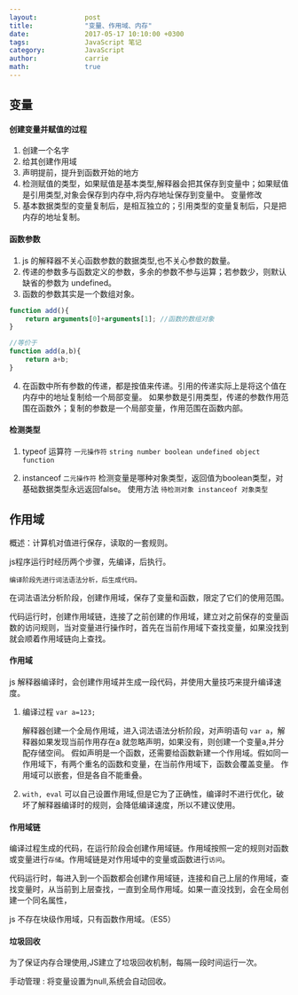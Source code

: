 ```yaml
---
layout:            post
title:             "变量、作用域、内存"
date:              2017-05-17 10:10:00 +0300
tags:              JavaScript 笔记
category:          JavaScript
author:            carrie
math:              true
---
```


## 变量
#### 创建变量并赋值的过程
1. 创建一个名字
2. 给其创建作用域
3. 声明提前，提升到函数开始的地方
4. 检测赋值的类型，如果赋值是基本类型,解释器会把其保存到变量中；如果赋值是引用类型,对象会保存到内存中,将内存地址保存到变量中。
变量修改
1. 基本数据类型的变量复制后，是相互独立的；引用类型的变量复制后，只是把内存的地址复制。


#### 函数参数
1. js 的解释器不关心函数参数的数据类型,也不关心参数的数量。
2. 传递的参数多与函数定义的参数，多余的参数不参与运算；若参数少，则默认缺省的参数为 undefined。
3. 函数的参数其实是一个数组对象。
```javascript
function add(){
    return arguments[0]+arguments[1]; //函数的数组对象
}

//等价于
function add(a,b){
    return a+b;
}
```
4. 在函数中所有参数的传递，都是按值来传递。引用的传递实际上是将这个值在内存中的地址复制给一个局部变量。
如果参数是引用类型，传递的参数作用范围在函数外；复制的参数是一个局部变量，作用范围在函数内部。

####  检测类型
1. typeof 运算符 `一元操作符`
`string number boolean undefined object function`

2. instanceof `二元操作符`
检测变量是哪种对象类型，返回值为boolean类型，对基础数据类型永远返回false。
使用方法 `待检测对象 instanceof 对象类型`

## 作用域
概述：计算机对值进行保存，读取的一套规则。

js程序运行时经历两个步骤，先编译，后执行。

    编译阶段先进行词法语法分析，后生成代码。
在词法语法分析阶段，创建作用域，保存了变量和函数，限定了它们的使用范围。

代码运行时，创建作用域链，连接了之前创建的作用域，建立对之前保存的变量函数的访问规则，当对变量进行操作时，首先在当前作用域下查找变量，如果没找到就会顺着作用域链向上查找。
    
#### 作用域

js 解释器编译时，会创建作用域并生成一段代码，并使用大量技巧来提升编译速度。
1. 编译过程 `var a=123;`

    解释器创建一个全局作用域，进入词法语法分析阶段，对声明语句 `var a`，解释器如果发现当前作用存在a 就忽略声明，如果没有，则创建一个变量a,并分配存储空间。
    假如声明是一个函数，还需要给函数新建一个作用域。假如同一作用域下，有两个重名的函数和变量，在当前作用域下，函数会覆盖变量。
    作用域可以嵌套，但是各自不能重叠。
    
2. `with, eval` 可以自己设置作用域,但是它为了正确性，编译时不进行优化，破坏了解释器编译时的规则，会降低编译速度，所以不建议使用。

#### 作用域链
编译过程生成的代码，在运行阶段会创建作用域链。作用域按照一定的规则对函数或变量进行`存储`。作用域链是对作用域中的变量或函数进行`访问`。

代码运行时，每进入到一个函数都会创建作用域链，连接和自己上层的作用域，查找变量时，从当前到上层查找，一直到全局作用域。如果一直没找到，会在全局创建一个同名属性，

js 不存在块级作用域，只有函数作用域。（ES5）

#### 垃圾回收
为了保证内存合理使用,JS建立了垃圾回收机制，每隔一段时间运行一次。

手动管理 : 将变量设置为null,系统会自动回收。
